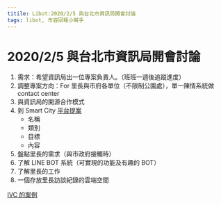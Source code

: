 ```yaml
---
titile: Libot:2020/2/5 與台北市資訊局開會討論
tags: libot, 市容回報小幫手
---
```


# 2020/2/5 與台北市資訊局開會討論

1. 需求：希望資訊局出一位專案負責人。（班班一週後追蹤進度）
2. 調整專案方向：For 里長與市府各單位（不限制公園處），單一陳情系統做 contact center
3. 與資訊局的開源合作模式
4. 到 Smart City [平台提案](https://smartcity.taipei/solutions)
    * 名稱
    * 類別
    * 目標
    * 內容
5. 盤點里長的需求（與市政府接觸時）
6. 了解 LINE BOT 系統（可實現的功能及有趣的 BOT）
7. 了解里長的工作
8. 一個存放里長訪談紀錄的雲端空間 

[IVC 的案例](https://invisiblecities.blog/2017/05/02/passive-space-remake/) 
